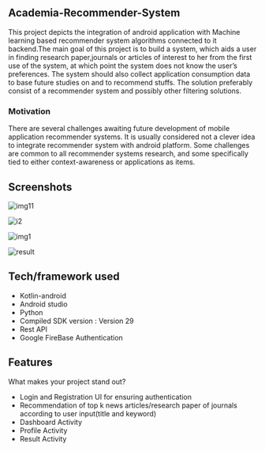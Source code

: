 ## Academia-Recommender-System
This project depicts the integration of android application with Machine learning based recommender system algorithms connected to it backend.The main goal of this project 
is to build a system, which aids a user in finding research paper,journals or articles of interest to her from the first use of the system, at which point the
system does not know the user’s preferences. The system should also collect application consumption data to base future studies on and to recommend stuffs. The solution 
preferably consist of a recommender system and possibly other filtering solutions.

### Motivation
There are several challenges awaiting future development of mobile application recommender systems. It is usually considered not a clever idea to integrate recommender system 
with android platform. Some challenges are common to all recommender systems research, and some specifically tied to either context-awareness or applications as
items.

## Screenshots
![img11](https://user-images.githubusercontent.com/42781233/87848117-cb839980-c8fa-11ea-9aeb-897880e1e523.jpeg)

![i2](https://user-images.githubusercontent.com/42781233/87848172-33d27b00-c8fb-11ea-81b6-c6af17732a05.jpeg)

![img1](https://user-images.githubusercontent.com/42781233/87848181-451b8780-c8fb-11ea-87ed-a2d96b82f2b7.jpeg)

![result](https://user-images.githubusercontent.com/42781233/87848182-477de180-c8fb-11ea-809b-68f3a7923a06.jpeg)

## Tech/framework used
* Kotlin-android
* Android studio
* Python
* Compiled SDK version : Version 29
* Rest API
* Google FireBase Authentication 

## Features
What makes your project stand out?
* Login and Registration UI for ensuring authentication
* Recommendation of top k news articles/research paper of journals according to user input(title and keyword)
* Dashboard Activity
* Profile Activity
* Result Activity

